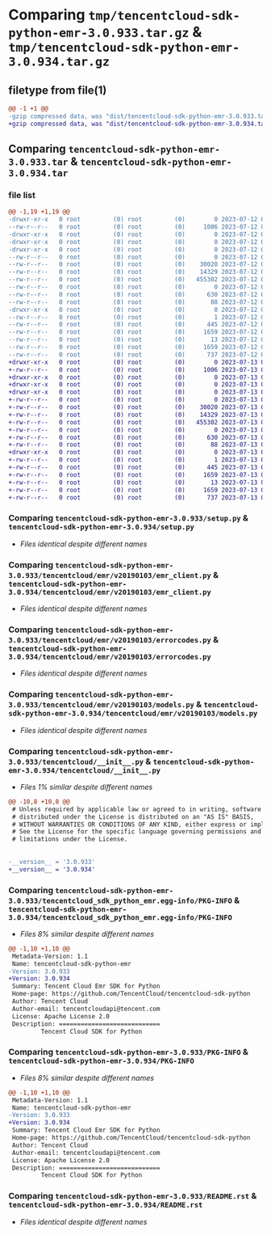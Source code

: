 # Comparing `tmp/tencentcloud-sdk-python-emr-3.0.933.tar.gz` & `tmp/tencentcloud-sdk-python-emr-3.0.934.tar.gz`

## filetype from file(1)

```diff
@@ -1 +1 @@
-gzip compressed data, was "dist/tencentcloud-sdk-python-emr-3.0.933.tar", last modified: Wed Jul 12 00:29:34 2023, max compression
+gzip compressed data, was "dist/tencentcloud-sdk-python-emr-3.0.934.tar", last modified: Thu Jul 13 00:22:00 2023, max compression
```

## Comparing `tencentcloud-sdk-python-emr-3.0.933.tar` & `tencentcloud-sdk-python-emr-3.0.934.tar`

### file list

```diff
@@ -1,19 +1,19 @@
-drwxr-xr-x   0 root         (0) root         (0)        0 2023-07-12 00:29:34.000000 tencentcloud-sdk-python-emr-3.0.933/
--rw-r--r--   0 root         (0) root         (0)     1006 2023-07-12 00:29:34.000000 tencentcloud-sdk-python-emr-3.0.933/setup.py
-drwxr-xr-x   0 root         (0) root         (0)        0 2023-07-12 00:29:34.000000 tencentcloud-sdk-python-emr-3.0.933/tencentcloud/
-drwxr-xr-x   0 root         (0) root         (0)        0 2023-07-12 00:29:34.000000 tencentcloud-sdk-python-emr-3.0.933/tencentcloud/emr/
-drwxr-xr-x   0 root         (0) root         (0)        0 2023-07-12 00:29:34.000000 tencentcloud-sdk-python-emr-3.0.933/tencentcloud/emr/v20190103/
--rw-r--r--   0 root         (0) root         (0)        0 2023-07-12 00:29:34.000000 tencentcloud-sdk-python-emr-3.0.933/tencentcloud/emr/v20190103/__init__.py
--rw-r--r--   0 root         (0) root         (0)    30020 2023-07-12 00:29:34.000000 tencentcloud-sdk-python-emr-3.0.933/tencentcloud/emr/v20190103/emr_client.py
--rw-r--r--   0 root         (0) root         (0)    14329 2023-07-12 00:29:34.000000 tencentcloud-sdk-python-emr-3.0.933/tencentcloud/emr/v20190103/errorcodes.py
--rw-r--r--   0 root         (0) root         (0)   455302 2023-07-12 00:29:34.000000 tencentcloud-sdk-python-emr-3.0.933/tencentcloud/emr/v20190103/models.py
--rw-r--r--   0 root         (0) root         (0)        0 2023-07-12 00:29:34.000000 tencentcloud-sdk-python-emr-3.0.933/tencentcloud/emr/__init__.py
--rw-r--r--   0 root         (0) root         (0)      630 2023-07-12 00:29:34.000000 tencentcloud-sdk-python-emr-3.0.933/tencentcloud/__init__.py
--rw-r--r--   0 root         (0) root         (0)       88 2023-07-12 00:29:34.000000 tencentcloud-sdk-python-emr-3.0.933/setup.cfg
-drwxr-xr-x   0 root         (0) root         (0)        0 2023-07-12 00:29:34.000000 tencentcloud-sdk-python-emr-3.0.933/tencentcloud_sdk_python_emr.egg-info/
--rw-r--r--   0 root         (0) root         (0)        1 2023-07-12 00:29:34.000000 tencentcloud-sdk-python-emr-3.0.933/tencentcloud_sdk_python_emr.egg-info/dependency_links.txt
--rw-r--r--   0 root         (0) root         (0)      445 2023-07-12 00:29:34.000000 tencentcloud-sdk-python-emr-3.0.933/tencentcloud_sdk_python_emr.egg-info/SOURCES.txt
--rw-r--r--   0 root         (0) root         (0)     1659 2023-07-12 00:29:34.000000 tencentcloud-sdk-python-emr-3.0.933/tencentcloud_sdk_python_emr.egg-info/PKG-INFO
--rw-r--r--   0 root         (0) root         (0)       13 2023-07-12 00:29:34.000000 tencentcloud-sdk-python-emr-3.0.933/tencentcloud_sdk_python_emr.egg-info/top_level.txt
--rw-r--r--   0 root         (0) root         (0)     1659 2023-07-12 00:29:34.000000 tencentcloud-sdk-python-emr-3.0.933/PKG-INFO
--rw-r--r--   0 root         (0) root         (0)      737 2023-07-12 00:29:34.000000 tencentcloud-sdk-python-emr-3.0.933/README.rst
+drwxr-xr-x   0 root         (0) root         (0)        0 2023-07-13 00:22:00.000000 tencentcloud-sdk-python-emr-3.0.934/
+-rw-r--r--   0 root         (0) root         (0)     1006 2023-07-13 00:22:00.000000 tencentcloud-sdk-python-emr-3.0.934/setup.py
+drwxr-xr-x   0 root         (0) root         (0)        0 2023-07-13 00:22:00.000000 tencentcloud-sdk-python-emr-3.0.934/tencentcloud/
+drwxr-xr-x   0 root         (0) root         (0)        0 2023-07-13 00:22:00.000000 tencentcloud-sdk-python-emr-3.0.934/tencentcloud/emr/
+drwxr-xr-x   0 root         (0) root         (0)        0 2023-07-13 00:22:00.000000 tencentcloud-sdk-python-emr-3.0.934/tencentcloud/emr/v20190103/
+-rw-r--r--   0 root         (0) root         (0)        0 2023-07-13 00:22:00.000000 tencentcloud-sdk-python-emr-3.0.934/tencentcloud/emr/v20190103/__init__.py
+-rw-r--r--   0 root         (0) root         (0)    30020 2023-07-13 00:22:00.000000 tencentcloud-sdk-python-emr-3.0.934/tencentcloud/emr/v20190103/emr_client.py
+-rw-r--r--   0 root         (0) root         (0)    14329 2023-07-13 00:22:00.000000 tencentcloud-sdk-python-emr-3.0.934/tencentcloud/emr/v20190103/errorcodes.py
+-rw-r--r--   0 root         (0) root         (0)   455302 2023-07-13 00:22:00.000000 tencentcloud-sdk-python-emr-3.0.934/tencentcloud/emr/v20190103/models.py
+-rw-r--r--   0 root         (0) root         (0)        0 2023-07-13 00:22:00.000000 tencentcloud-sdk-python-emr-3.0.934/tencentcloud/emr/__init__.py
+-rw-r--r--   0 root         (0) root         (0)      630 2023-07-13 00:22:00.000000 tencentcloud-sdk-python-emr-3.0.934/tencentcloud/__init__.py
+-rw-r--r--   0 root         (0) root         (0)       88 2023-07-13 00:22:00.000000 tencentcloud-sdk-python-emr-3.0.934/setup.cfg
+drwxr-xr-x   0 root         (0) root         (0)        0 2023-07-13 00:22:00.000000 tencentcloud-sdk-python-emr-3.0.934/tencentcloud_sdk_python_emr.egg-info/
+-rw-r--r--   0 root         (0) root         (0)        1 2023-07-13 00:22:00.000000 tencentcloud-sdk-python-emr-3.0.934/tencentcloud_sdk_python_emr.egg-info/dependency_links.txt
+-rw-r--r--   0 root         (0) root         (0)      445 2023-07-13 00:22:00.000000 tencentcloud-sdk-python-emr-3.0.934/tencentcloud_sdk_python_emr.egg-info/SOURCES.txt
+-rw-r--r--   0 root         (0) root         (0)     1659 2023-07-13 00:22:00.000000 tencentcloud-sdk-python-emr-3.0.934/tencentcloud_sdk_python_emr.egg-info/PKG-INFO
+-rw-r--r--   0 root         (0) root         (0)       13 2023-07-13 00:22:00.000000 tencentcloud-sdk-python-emr-3.0.934/tencentcloud_sdk_python_emr.egg-info/top_level.txt
+-rw-r--r--   0 root         (0) root         (0)     1659 2023-07-13 00:22:00.000000 tencentcloud-sdk-python-emr-3.0.934/PKG-INFO
+-rw-r--r--   0 root         (0) root         (0)      737 2023-07-13 00:22:00.000000 tencentcloud-sdk-python-emr-3.0.934/README.rst
```

### Comparing `tencentcloud-sdk-python-emr-3.0.933/setup.py` & `tencentcloud-sdk-python-emr-3.0.934/setup.py`

 * *Files identical despite different names*

### Comparing `tencentcloud-sdk-python-emr-3.0.933/tencentcloud/emr/v20190103/emr_client.py` & `tencentcloud-sdk-python-emr-3.0.934/tencentcloud/emr/v20190103/emr_client.py`

 * *Files identical despite different names*

### Comparing `tencentcloud-sdk-python-emr-3.0.933/tencentcloud/emr/v20190103/errorcodes.py` & `tencentcloud-sdk-python-emr-3.0.934/tencentcloud/emr/v20190103/errorcodes.py`

 * *Files identical despite different names*

### Comparing `tencentcloud-sdk-python-emr-3.0.933/tencentcloud/emr/v20190103/models.py` & `tencentcloud-sdk-python-emr-3.0.934/tencentcloud/emr/v20190103/models.py`

 * *Files identical despite different names*

### Comparing `tencentcloud-sdk-python-emr-3.0.933/tencentcloud/__init__.py` & `tencentcloud-sdk-python-emr-3.0.934/tencentcloud/__init__.py`

 * *Files 1% similar despite different names*

```diff
@@ -10,8 +10,8 @@
 # Unless required by applicable law or agreed to in writing, software
 # distributed under the License is distributed on an "AS IS" BASIS,
 # WITHOUT WARRANTIES OR CONDITIONS OF ANY KIND, either express or implied.
 # See the License for the specific language governing permissions and
 # limitations under the License.
 
 
-__version__ = '3.0.933'
+__version__ = '3.0.934'
```

### Comparing `tencentcloud-sdk-python-emr-3.0.933/tencentcloud_sdk_python_emr.egg-info/PKG-INFO` & `tencentcloud-sdk-python-emr-3.0.934/tencentcloud_sdk_python_emr.egg-info/PKG-INFO`

 * *Files 8% similar despite different names*

```diff
@@ -1,10 +1,10 @@
 Metadata-Version: 1.1
 Name: tencentcloud-sdk-python-emr
-Version: 3.0.933
+Version: 3.0.934
 Summary: Tencent Cloud Emr SDK for Python
 Home-page: https://github.com/TencentCloud/tencentcloud-sdk-python
 Author: Tencent Cloud
 Author-email: tencentcloudapi@tencent.com
 License: Apache License 2.0
 Description: ============================
         Tencent Cloud SDK for Python
```

### Comparing `tencentcloud-sdk-python-emr-3.0.933/PKG-INFO` & `tencentcloud-sdk-python-emr-3.0.934/PKG-INFO`

 * *Files 8% similar despite different names*

```diff
@@ -1,10 +1,10 @@
 Metadata-Version: 1.1
 Name: tencentcloud-sdk-python-emr
-Version: 3.0.933
+Version: 3.0.934
 Summary: Tencent Cloud Emr SDK for Python
 Home-page: https://github.com/TencentCloud/tencentcloud-sdk-python
 Author: Tencent Cloud
 Author-email: tencentcloudapi@tencent.com
 License: Apache License 2.0
 Description: ============================
         Tencent Cloud SDK for Python
```

### Comparing `tencentcloud-sdk-python-emr-3.0.933/README.rst` & `tencentcloud-sdk-python-emr-3.0.934/README.rst`

 * *Files identical despite different names*


